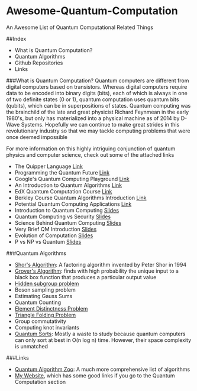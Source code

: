 # Awesome-Quantum-Computation
An Awesome List of Quantum Computational Related Things

##Index

- What is Quantum Computation?
- Quantum Algorithms
- Github Repositories
- Links

###What is Quantum Computation?
Quantum computers are different from digital computers based on transistors. Whereas digital computers require data to be encoded into binary digits (bits), each of which is always in one of two definite states (0 or 1), quantum computation uses quantum bits (qubits), which can be in superpositions of states. Quantum computing was the brainchild of the late and great physicist Richard Feynmean in the early 1980's, but only has materialized into a physical machine as of 2014 by D-Wave Systems. Hopefully we can continue to make great strides in this revolutionary industry so that we may tackle computing problems that were once deemed impossible

For more information on this highly intriguing conjunction of quantum physics and computer science, check out some of the attached links

- The Quipper Language [Link](http://www.mathstat.dal.ca/~selinger/quipper/)
- Programming the Quantum Future [Link](http://delivery.acm.org/10.1145/2700000/2699415/p52-valiron.pdf?ip=67.189.144.38&id=2699415&acc=OPEN&key=4D4702B0C3E38B35%2E4D4702B0C3E38B35%2E4D4702B0C3E38B35%2E6D218144511F3437&CFID=576045833&CFTOKEN=42742525&__acm__=1453053544_ff6f027e81e4c03ae2ef38daa2b25470)
- Google's Quantum Computing Playground [Link](http://www.quantumplayground.net/#/playground/5191954035900416)
- An Introduction to Quantum Algorithms [Link](https://people.cs.umass.edu/~strubell/doc/quantum_tutorial.pdf)
- EdX Quantum Computation Course [Link](https://www.edx.org/course/quantum-mechanics-quantum-computation-uc-berkeleyx-cs-191x)
- Berkley Course Quantum Algorithms Introduction [Link](https://www.cs.berkeley.edu/~vazirani/algorithms/chap10.pdf)
- Potential Quantum Computing Applications [Link](http://www.dwavesys.com/quantum-computing/applications)
- Introduction to Quantum Computing [Slides](https://speakerdeck.com/ericmarcos/introduction-to-quantum-computing)
- Quantum Computing vs Security [Slides](https://speakerdeck.com/veorq/quantum-computers-vs-computers-security)
- Science Behind Quantum Computing [Slides](https://speakerdeck.com/psibi/science-behind-quantum-computing)
- Very Brief QM Introduction [Slides](https://speakerdeck.com/shyuep/nano266-01-introduction-to-quantum-mechanics)
- Evolution of Computation [Slides](https://speakerdeck.com/danielfbento/computational-physics-from-the-mechanical-to-the-quantum-computation)
- P vs NP vs Quantum [Slides](http://slides.com/peterfitzgibbons/p-vs-np#/)

###Quantum Algorithms
- [Shor's Algorithm](https://en.wikipedia.org/wiki/Shor%27s_algorithm): A factoring algorithm invented by Peter Shor in 1994
- [Grover's Algorithm](https://en.wikipedia.org/wiki/Grover%27s_algorithm):  finds with high probability the unique input to a black box function that produces a particular output value
- [Hidden subgroup problem](https://en.wikipedia.org/wiki/Hidden_subgroup_problem)
- Boson sampling problem
- Estimating Gauss Sums
- Quantum Counting
- [Element Distinctness Problem](https://en.wikipedia.org/wiki/Element_distinctness_problem)
- [Triangle Folding Problem](https://en.wikipedia.org/wiki/Triangle_finding_problem)
- Group commutativity
- Computing knot invariants
- [Quantum Sorts](https://en.wikipedia.org/wiki/Quantum_sort): Mostly a waste to study because quantum computers can only sort at best in O(n log n) time. However, their space complexity is unmatched

###Links
- [Quantum Algorithm Zoo](http://math.nist.gov/quantum/zoo/#BBD09): A much more comprehensive list of algorithms
- [My Website](http://itshenry.com/), which has some good links if you go to the Quantum Computation section

